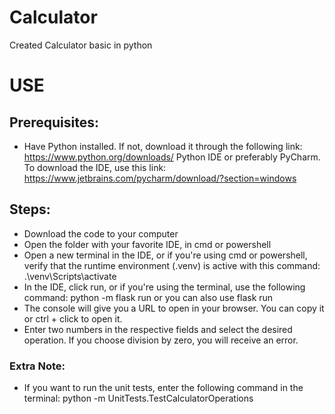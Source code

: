 # Calculator
Created Calculator basic in python

# USE

## Prerequisites:
- Have Python installed. If not, download it through the following link: https://www.python.org/downloads/
Python IDE or preferably PyCharm.
To download the IDE, use this link: https://www.jetbrains.com/pycharm/download/?section=windows

## Steps:
- Download the code to your computer
- Open the folder with your favorite IDE, in cmd or powershell
- Open a new terminal in the IDE, or if you're using cmd or powershell, verify that the runtime environment (.venv) is active with this command: .\venv\Scripts\activate
- In the IDE, click run, or if you're using the terminal, use the following command: python -m flask run or you can also use flask run
- The console will give you a URL to open in your browser. You can copy it or ctrl + click to open it.
- Enter two numbers in the respective fields and select the desired operation.
If you choose division by zero, you will receive an error.

### Extra Note:
- If you want to run the unit tests, enter the following command in the terminal: python -m UnitTests.TestCalculatorOperations
